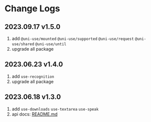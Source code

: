# Change Logs

## 2023.09.17 v1.5.0

1. add `@uni-use/mounted` `@uni-use/supported` `@uni-use/request` `@uni-use/shared` `@uni-use/until`
2. upgrade all package

## 2023.06.23 v1.4.0

1. add `use-recognition`
2. upgrade all package

## 2023.06.18 v1.3.0

1. add `use-downloads` `use-textarea` `use-speak`
2. api docs: [README.md](./README.md)
